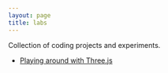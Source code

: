 ```yaml
---
layout: page
title: labs
---
```


Collection of coding projects and experiments.

* [Playing around with Three.js](three/)